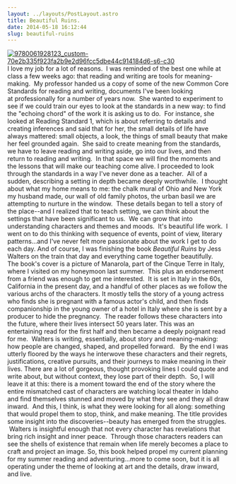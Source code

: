 ```yaml
---
layout: ../layouts/PostLayout.astro
title: Beautiful Ruins.
date: 2014-05-18 16:12:44
slug: beautiful-ruins
---
```


[![9780061928123_custom-70e2b335f923fa2b9e2d96fcc5dbe44c914184d6-s6-c30](http://akindoflibrary.com/wp-content/uploads/2014/05/9780061928123_custom-70e2b335f923fa2b9e2d96fcc5dbe44c914184d6-s6-c30-197x300.jpg)](http://akindoflibrary.com/wp-content/uploads/2014/05/9780061928123_custom-70e2b335f923fa2b9e2d96fcc5dbe44c914184d6-s6-c30.jpg)I love my job for a lot of reasons.  I was reminded of the best one while at class a few weeks ago: that reading and writing are tools for meaning-making.  My professor handed us a copy of some of the new Common Core Standards for reading and writing, documents I've been looking at professionally for a number of years now.  She wanted to experiment to see if we could train our eyes to look at the standards in a new way: to find the "echoing chord" of the work it is asking us to do.  For instance, she looked at Reading Standard 1, which is about referring to details and creating inferences and said that for her, the small details of life have always mattered: small objects, a look, the things of small beauty that make her feel grounded again.  She said to create meaning from the standards, we have to leave reading and writing aside, go into our lives, and then return to reading and writing.  In that space we will find the moments and the lessons that will make our teaching come alive. I proceeded to look through the standards in a way I've never done as a teacher.  All of a sudden, describing a setting in depth became deeply worthwhile.  I thought about what my home means to me: the chalk mural of Ohio and New York my husband made, our wall of old family photos, the urban basil we are attempting to nurture in the window.  These details began to tell a story of the place--and I realized that to teach setting, we can think about the settings that have been significant to us.  We can grow that into understanding characters and themes and moods.  It's beautiful life work.  I went on to do this thinking with sequence of events, point of view, literary patterns...and I've never felt more passionate about the work I get to do each day. And of course, I was finishing the book _Beautiful Ruins_ by Jess Walters on the train that day and everything came together beautifully. The book's cover is a picture of Manarola, part of the Cinque Terre in Italy, where I visited on my honeymoon last summer.  This plus an endorsement from a friend was enough to get me interested.  It is set in Italy in the 60s, California in the present day, and a handful of other places as we follow the various archs of the characters. It mostly tells the story of a young actress who finds she is pregnant with a famous actor's child, and then finds companionship in the young owner of a hotel in Italy where she is sent by a producer to hide the pregnancy.  The reader follows these characters into the future, where their lives intersect 50 years later. This was an entertaining read for the first half and then became a deeply poignant read for me.  Walters is writing, essentially, about story and meaning-making: how people are changed, shaped, and propelled forward.   By the end I was utterly floored by the ways he interwove these characters and their regrets, justifications, creative pursuits, and their journeys to make meaning in their lives. There are a lot of gorgeous, thought provoking lines I could quote and write about, but without context, they lose part of their depth.  So, I will leave it at this: there is a moment toward the end of the story where the entire mismatched cast of characters are watching local theater in Idaho and find themselves stunned and moved by what they see and they all draw inward.  And this, I think, is what they were looking for all along: something that would propel them to stop, think, and make meaning. The title provides some insight into the discoveries--beauty has emerged from the struggles.  Walters is insightful enough that not every character has revelations that bring rich insight and inner peace.  Through those characters readers can see the shells of existence that remain when life merely becomes a place to craft and project an image. So, this book helped propel my current planning for my summer reading and adventuring...more to come soon, but it is all operating under the theme of looking at art and the details, draw inward, and live.